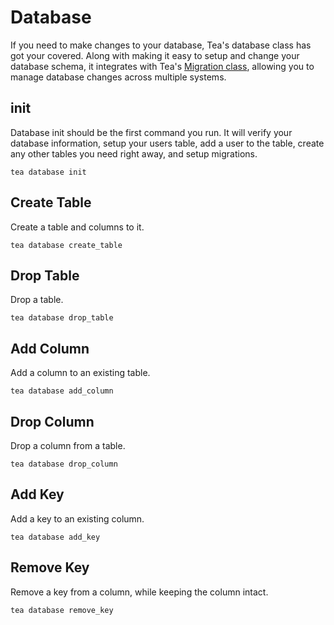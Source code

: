 # Database

If you need to make changes to your database, Tea's database class has got your covered. Along with making it easy to setup and change your database schema, it integrates with Tea's [Migration class](tea/migrations), allowing you to manage database changes across multiple systems.

## init

Database init should be the first command you run. It will verify your database information, setup your users table, add a user to the table, create any other tables you need right away, and setup migrations.

	tea database init

## Create Table

Create a table and columns to it.

	tea database create_table

## Drop Table

Drop a table.

	tea database drop_table

## Add Column

Add a column to an existing table.

	tea database add_column

## Drop Column

Drop a column from a table.

	tea database drop_column

## Add Key

Add a key to an existing column.

	tea database add_key

## Remove Key

Remove a key from a column, while keeping the column intact.

	tea database remove_key


